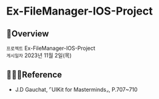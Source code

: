 # Ex-FileManager-IOS-Project
## 🍎Overview
`프로젝트` Ex-FileManager-IOS-Project <br>
`게시일자` 2023년 11월 2일(목) <br>
 
## 👩🏻‍💻Reference

* J.D Gauchat, ⌜UIKit for Masterminds⌟, P.707~710


